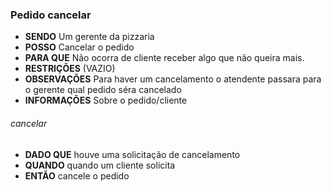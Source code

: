 ### Pedido cancelar

- **SENDO** Um gerente da pizzaria
- **POSSO** Cancelar o pedido
- **PARA QUE** Não ocorra de cliente receber algo que não queira mais.
- **RESTRIÇÕES** (VAZIO)
- **OBSERVAÇÕES** Para haver um cancelamento o atendente passara para o gerente qual pedido séra cancelado
- **INFORMAÇÕES** Sobre o pedido/cliente

###### *cancelar*
  - **DADO QUE** houve uma solicitação de cancelamento
  - **QUANDO** quando um cliente solicita
  - **ENTÃO** cancele o pedido
